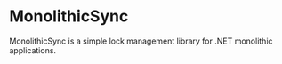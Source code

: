 # MonolithicSync
MonolithicSync is a simple lock management library for .NET monolithic applications.
